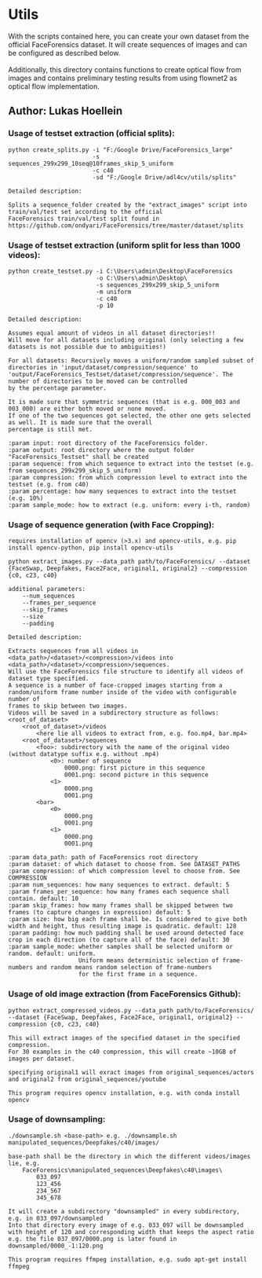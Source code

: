 # Utils
With the scripts contained here, you can create your own dataset from the official FaceForensics dataset. It will create sequences of images and can be configured as described below. <br><br>
Additionally, this directory contains functions to create optical flow from images and contains preliminary testing results from using flownet2 as optical flow implementation.

## Author: Lukas Hoellein

### Usage of testset extraction (official splits):

    python create_splits.py -i "F:/Google Drive/FaceForensics_large"
                            -s sequences_299x299_10seq@10frames_skip_5_uniform
                            -c c40
                            -sd "F:/Google Drive/adl4cv/utils/splits"

    Detailed description:

    Splits a sequence_folder created by the "extract_images" script into train/val/test set according to the official
    FaceForensics train/val/test split found in https://github.com/ondyari/FaceForensics/tree/master/dataset/splits


### Usage of testset extraction (uniform split for less than 1000 videos):

	python create_testset.py -i C:\Users\admin\Desktop\FaceForensics
							 -o C:\Users\admin\Desktop\
							 -s sequences_299x299_skip_5_uniform
							 -m uniform
							 -c c40
							 -p 10

	Detailed description:
	
    Assumes equal amount of videos in all dataset directories!!
    Will move for all datasets including original (only selecting a few datasets is not possible due to ambiguities!)

    For all datasets: Recursively moves a uniform/random sampled subset of directories in 'input/dataset/compression/sequence' to
    'output/FaceForensics_Testset/dataset/compression/sequence'. The number of directories to be moved can be controlled
    by the percentage parameter.

    It is made sure that symmetric sequences (that is e.g. 000_003 and 003_000) are either both moved or none moved.
    If one of the two sequences got selected, the other one gets selected as well. It is made sure that the overall
    percentage is still met.

    :param input: root directory of the FaceForensics folder.
    :param output: root directory where the output folder "FaceForensics_Testset" shall be created
    :param sequence: from which sequence to extract into the testset (e.g. from sequences_299x299_skip_5_uniform)
    :param compression: from which compression level to extract into the testset (e.g. from c40)
    :param percentage: how many sequences to extract into the testset (e.g. 10%)
    :param sample_mode: how to extract (e.g. uniform: every i-th, random)
							 
							 
### Usage of sequence generation (with Face Cropping):

    requires installation of opencv (>3.x) and opencv-utils, e.g. pip install opencv-python, pip install opencv-utils

    python extract_images.py --data_path path/to/FaceForensics/ --dataset {FaceSwap, Deepfakes, Face2Face, original1, original2} --compression {c0, c23, c40}
    
    additional parameters:
        --num_sequences
        --frames_per_sequence
        --skip_frames
        --size
        --padding
        
    Detailed description:
    
    Extracts sequences from all videos in <data_path>/<dataset>/<compression>/videos into <data_path>/<dataset>/<compression>/sequences.
    Will use the FaceForensics file structure to identify all videos of dataset type specified.
    A sequence is a number of face-cropped images starting from a random/uniform frame number inside of the video with configurable number of
    frames to skip between two images.
    Videos will be saved in a subdirectory structure as follows:
    <root_of_dataset>
        <root_of_dataset>/videos
            <here lie all videos to extract from, e.g. foo.mp4, bar.mp4>
        <root_of_dataset>/sequences
            <foo>: subdirectory with the name of the original video (without datatype suffix e.g. without .mp4)
                <0>: number of sequence
                    0000.png: first picture in this sequence
                    0001.png: second picture in this sequence
                <1>
                    0000.png
                    0001.png
            <bar>
                <0>
                    0000.png
                    0001.png
                <1>
                    0000.png
                    0001.png

    :param data_path: path of FaceForensics root directory
    :param dataset: of which dataset to choose from. See DATASET_PATHS
    :param compression: of which compression level to choose from. See COMPRESSION
    :param num_sequences: how many sequences to extract. default: 5
    :param frames_per_sequence: how many frames each sequence shall contain. default: 10
    :param skip_frames: how many frames shall be skipped between two frames (to capture changes in expression) default: 5
    :param size: how big each frame shall be. Is considered to give both width and height, thus resulting image is quadratic. default: 128
    :param padding: how much padding shall be used around detected face crop in each direction (to capture all of the face) default: 30
    :param sample_mode: whether samples shall be selected uniform or random. default: uniform.
                        Uniform means deterministic selection of frame-numbers and random means random selection of frame-numbers
                        for the first frame in a sequence.

### Usage of old image extraction (from FaceForensics Github):
    python extract_compressed_videos.py --data_path path/to/FaceForensics/ --dataset {FaceSwap, Deepfakes, Face2Face, original1, original2} --compression {c0, c23, c40}
    
    This will extract images of the specified dataset in the specified compression.
    For 30 examples in the c40 compression, this will create ~10GB of images per dataset.
    
    specifying original1 will exract images from original_sequences/actors and original2 from original_sequences/youtube
    
    This program requires opencv installation, e.g. with conda install opencv
    
### Usage of downsampling:
    ./downsample.sh <base-path> e.g. ./downsample.sh manipulated_sequences/Deepfakes/c40/images/
    
    base-path shall be the directory in which the different videos/images lie, e.g.
        FaceForensics\manipulated_sequences\Deepfakes\c40\images\
            033_097
            123_456
            234_567
            345_678
            
    It will create a subdirectory "downsampled" in every subdirectory, e.g. in 033_097/downsampled
    Into that directory every image of e.g. 033_097 will be downsampled with height of 120 and corresponding width that keeps the aspect ratio
    e.g. the file 037_097/0000.png is later found in downsampled/0000_-1:120.png
    
    This program requires ffmpeg installation, e.g. sudo apt-get install ffmpeg
            
